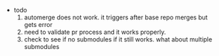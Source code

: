 - todo
  1. automerge does not work. it triggers after base repo merges but gets error
  2. need to validate pr process and it works properly.
  3. check to see if no submodules if it still works. what about multiple submodules
